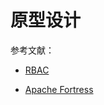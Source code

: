 原型设计
============
参考文献：

+ [RBAC](http://csrc.nist.gov/groups/SNS/rbac/documents/draft-rbac-implementation-std-v01.pdf)

+ [Apache Fortress](http://directory.apache.org/fortress/)

